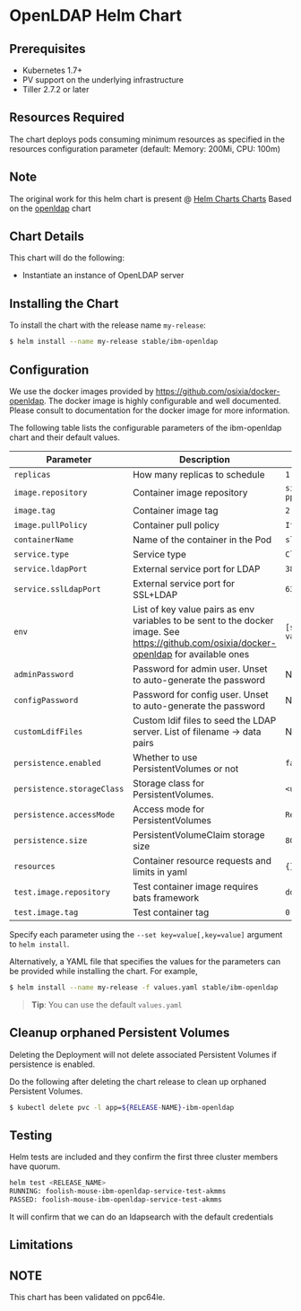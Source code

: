 # OpenLDAP Helm Chart

## Prerequisites 
* Kubernetes 1.7+
* PV support on the underlying infrastructure
* Tiller 2.7.2 or later

## Resources Required
The chart deploys pods consuming minimum resources as specified in the resources configuration parameter (default: Memory: 200Mi, CPU: 100m)

## Note 
The original work for this helm chart is present @ [Helm Charts Charts]( https://github.com/helm/charts) Based on the [openldap]( https://github.com/helm/charts/tree/master/stable/openldap) chart

## Chart Details
This chart will do the following:

* Instantiate an instance of OpenLDAP server

## Installing the Chart

To install the chart with the release name `my-release`:

```bash
$ helm install --name my-release stable/ibm-openldap
```

## Configuration

We use the docker images provided by https://github.com/osixia/docker-openldap. The docker image is highly configurable and well documented. Please consult to documentation for the docker image for more information.

The following table lists the configurable parameters of the ibm-openldap chart and their default values.

| Parameter                       | Description                                                   | Default            |
| ------------------------------- | ------------------------------------------------------------- | -------------------|
| `replicas`                      | How many replicas to schedule                                 | `1`                |
| `image.repository`              | Container image repository                                    | `siji/openldap-ppc64le`  |
| `image.tag`                     | Container image tag                                           | `2.4.42`           |
| `image.pullPolicy`              | Container pull policy                                         | `IfNotPresent`     |
| `containerName`                 | Name of the container in the Pod                              | `slapd`            |
| `service.type`                  | Service type                                                  | `ClusterIP`        |
| `service.ldapPort`              | External service port for LDAP                                | `389`              |
| `service.sslLdapPort`           | External service port for SSL+LDAP                            | `636`              |
| `env`                           | List of key value pairs as env variables to be sent to the docker image. See https://github.com/osixia/docker-openldap for available ones | `[see values.yaml]`  |
| `adminPassword`                 | Password for admin user. Unset to auto-generate the password  | None               |
| `configPassword`                | Password for config user. Unset to auto-generate the password | None               |
| `customLdifFiles`               | Custom ldif files to seed the LDAP server. List of filename -> data pairs | None   |
| `persistence.enabled`           | Whether to use PersistentVolumes or not                       | `false`            |
| `persistence.storageClass`      | Storage class for PersistentVolumes.                          | `<unset>`          |
| `persistence.accessMode`        | Access mode for PersistentVolumes                             | `ReadWriteOnce`    |
| `persistence.size`              | PersistentVolumeClaim storage size                            | `8Gi`              |
| `resources`                     | Container resource requests and limits in yaml                | `{}`               |
| `test.image.repository`         | Test container image requires bats framework                  | `dduportal/bats`   |
| `test.image.tag`                | Test container tag                                            | `0.4.0`            |


Specify each parameter using the `--set key=value[,key=value]` argument to `helm install`.

Alternatively, a YAML file that specifies the values for the parameters can be provided while installing the chart. For example,

```bash
$ helm install --name my-release -f values.yaml stable/ibm-openldap
```

> **Tip**: You can use the default `values.yaml`


## Cleanup orphaned Persistent Volumes

Deleting the Deployment will not delete associated Persistent Volumes if persistence is enabled.

Do the following after deleting the chart release to clean up orphaned Persistent Volumes.

```bash
$ kubectl delete pvc -l app=${RELEASE-NAME}-ibm-openldap
```

## Testing

Helm tests are included and they confirm the first three cluster members have quorum.

```bash
helm test <RELEASE_NAME>
RUNNING: foolish-mouse-ibm-openldap-service-test-akmms
PASSED: foolish-mouse-ibm-openldap-service-test-akmms
```

It will confirm that we can do an ldapsearch with the default credentials

## Limitations

## NOTE
This chart has been validated on ppc64le.

